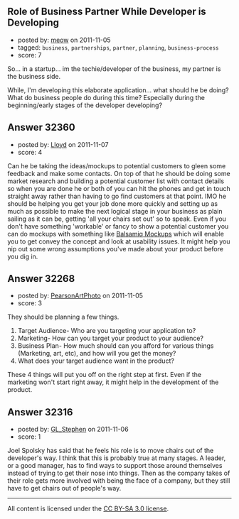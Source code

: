 ## Role of Business Partner While Developer is Developing

- posted by: [meow](https://stackexchange.com/users/-1/14244-meow) on 2011-11-05
- tagged: `business`, `partnerships`, `partner`, `planning`, `business-process`
- score: 7

So... in a startup... im the techie/developer of the business, my partner is the business side.

While, I'm developing this elaborate application... what should he be doing? What do business people do during this time? Especially during the beginning/early stages of the developer developing?


## Answer 32360

- posted by: [Lloyd](https://stackexchange.com/users/-1/14268-lloyd) on 2011-11-07
- score: 4

<p>Can he be taking the ideas/mockups to potential customers to gleen some feedback and make some contacts. On top of that he should be doing some market research and building a potential customer list with contact details so when you are done he or both of you can hit the phones and get in touch straight away rather than having to go find customers at that point. IMO he should be helping you get your job done more quickly and setting up as much as possible to make the next logical stage in your business as plain sailing as it can be, getting 'all your chairs set out' so to speak. Even if you don't have something 'workable' or fancy to show a potential customer you can do mockups with something like <a href="http://www.balsamiq.com/products/mockups" rel="nofollow">Balsamiq Mockups</a> which will enable you to get convey the concept and look at usability issues. It might help you nip out some wrong assumptions you've made about your product before you dig in.</p>



## Answer 32268

- posted by: [PearsonArtPhoto](https://stackexchange.com/users/-1/6014-pearsonartphoto) on 2011-11-05
- score: 3

They should be planning a few things.

1. Target Audience- Who are you targeting your application to?
2. Marketing- How can you target your product to your audience?
3. Business Plan- How much should can you afford for various things (Marketing, art, etc), and how will you get the money?
4. What does your target audience want in the product?

These 4 things will put you off on the right step at first. Even if the marketing won't start right away, it might help in the development of the product. 


## Answer 32316

- posted by: [GL_Stephen](https://stackexchange.com/users/-1/14262-gl-stephen) on 2011-11-06
- score: 1

Joel Spolsky has said that he feels his role is to move chairs out of the developer's way. I think that this is probably true at many stages. A leader, or a good manager, has to find ways to support those around themselves instead of trying to get their nose into things. Then as the company takes of their role gets more involved with being the face of a company, but they still have to get chairs out of people's way.



---

All content is licensed under the [CC BY-SA 3.0 license](https://creativecommons.org/licenses/by-sa/3.0/).
